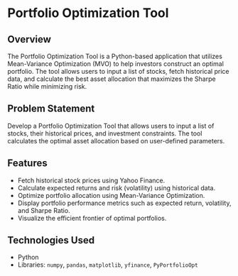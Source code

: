 # Portfolio Optimization Tool

## Overview

The Portfolio Optimization Tool is a Python-based application that utilizes Mean-Variance Optimization (MVO) to help investors construct an optimal portfolio. The tool allows users to input a list of stocks, fetch historical price data, and calculate the best asset allocation that maximizes the Sharpe Ratio while minimizing risk.

## Problem Statement

Develop a Portfolio Optimization Tool that allows users to input a list of stocks, their historical prices, and investment constraints. The tool calculates the optimal asset allocation based on user-defined parameters.

## Features

- Fetch historical stock prices using Yahoo Finance.
- Calculate expected returns and risk (volatility) using historical data.
- Optimize portfolio allocation using Mean-Variance Optimization.
- Display portfolio performance metrics such as expected return, volatility, and Sharpe Ratio.
- Visualize the efficient frontier of optimal portfolios.

## Technologies Used

- Python
- Libraries: `numpy`, `pandas`, `matplotlib`, `yfinance`, `PyPortfolioOpt`
